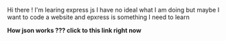 Hi there ! I'm learing express js
I have no ideal what I am doing but maybe I want to code a website and epxress is something I need to learn 

**How json works ??? click to this link right now**